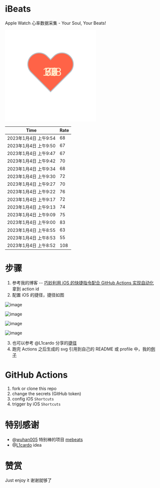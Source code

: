 # iBeats
Apple Watch 心率数据采集 - Your Soul, Your Beats!

![](./files/heart.svg)

<!--START_SECTION:my_heart_rate-->
| Time | Rate | 
 | ---- | ---- | 
| 2023年1月4日 上午9:54 | 68 |
| 2023年1月4日 上午9:50 | 67 |
| 2023年1月4日 上午9:47 | 67 |
| 2023年1月4日 上午9:42 | 70 |
| 2023年1月4日 上午9:34 | 68 |
| 2023年1月4日 上午9:30 | 72 |
| 2023年1月4日 上午9:27 | 70 |
| 2023年1月4日 上午9:22 | 76 |
| 2023年1月4日 上午9:17 | 72 |
| 2023年1月4日 上午9:13 | 74 |
| 2023年1月4日 上午9:09 | 75 |
| 2023年1月4日 上午9:00 | 83 |
| 2023年1月4日 上午8:55 | 63 |
| 2023年1月4日 上午8:53 | 55 |
| 2023年1月4日 上午8:52 | 108 |

<!--END_SECTION:my_heart_rate-->

# 步骤
1. 参考我的博客 -- [巧妙利用 iOS 的快捷指令配合 GitHub Actions 实现自动化](https://github.com/yihong0618/gitblog/issues/198) 拿到 action id
2. 配置 iOS 的捷径，捷径如图

![image](https://user-images.githubusercontent.com/15976103/122154218-0db0b480-ce97-11eb-93bb-5aec07c558dc.png)

![image](https://user-images.githubusercontent.com/15976103/122154236-186b4980-ce97-11eb-8e4b-70551a0391ae.png)

![image](https://user-images.githubusercontent.com/15976103/122154268-2d47dd00-ce97-11eb-902e-3acf292265a9.png)

![image](https://user-images.githubusercontent.com/15976103/122174055-fa144680-ceb4-11eb-9be2-3eb83cd516f7.png)

3. 也可以参考 @L1cardo 分享的[捷径](https://www.icloud.com/shortcuts/6ab6047b459c41ad822ad6b94b1c03d4)
4. 跑完 Actions 之后生成的 svg 引用到自己的 README 或 profile 中，我的[例子](https://github.com/yihong0618) 

# GitHub Actions

1. fork or clone this repo
2. change the secrets (GitHub token)
3. config iOS `Shortcuts` 
4. trigger by iOS `Shortcuts`

# 特别感谢
- @[wuhan005](https://github.com/wuhan005) 特别棒的项目 [mebeats](https://github.com/wuhan005/mebeats)
- @[L1cardo](https://github.com/L1cardo) idea

# 赞赏
Just enjoy it
谢谢就够了
